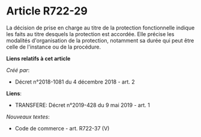 # Article R722-29

La décision de prise en charge au titre de la protection fonctionnelle indique les faits au titre desquels la protection est
accordée. Elle précise les modalités d'organisation de la protection, notamment sa durée qui peut être celle de l'instance ou
de la procédure.

**Liens relatifs à cet article**

_Créé par_:

  - Décret n°2018-1081 du 4 décembre 2018 - art. 2

**Liens**:

  - TRANSFERE: Décret n°2019-428 du 9 mai 2019 - art. 1

_Nouveaux textes_:

  - Code de commerce - art. R722-37 (V)
